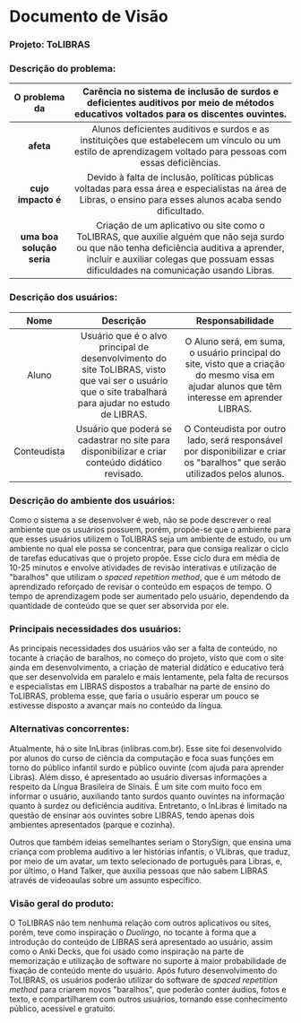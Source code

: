 # Documento de Visão

### Projeto: ToLIBRAS
### Descrição do problema:

| **O problema da** | Carência no sistema de inclusão de surdos e deficientes auditivos por meio de métodos educativos voltados para os discentes ouvintes. |
 :------------------------: | :------------------------: |
| **afeta**                 | Alunos deficientes auditivos e surdos e as instituições que estabelecem um vínculo ou um estilo de aprendizagem voltado para pessoas com essas deficiências. |
| **cujo impacto é**        | Devido à falta de inclusão, políticas públicas voltadas para essa área e especialistas na área de Libras, o ensino para esses alunos acaba sendo dificultado. |
| **uma boa solução seria** | Criação de um aplicativo ou site como o ToLIBRAS, que auxilie alguém que não seja surdo ou que não tenha deficiência auditiva a aprender, incluir e auxiliar colegas que possuam essas dificuldades na comunicação usando Libras. |

### Descrição dos usuários:

| **Nome**    | **Descrição** | **Responsabilidade** |
:-----------: | :-----------: | :------------------: |
| Aluno       | Usuário que é o alvo principal de desenvolvimento do site ToLIBRAS, visto que vai ser o usuário que o site trabalhará para ajudar no estudo de LIBRAS. | O Aluno será, em suma, o usuário principal do site, visto que a criação do mesmo visa em ajudar alunos que têm interesse em aprender LIBRAS. |
| Conteudista | Usuário que poderá se cadastrar no site para disponibilizar e criar conteúdo didático revisado. | O Conteudista por outro lado, será responsável por disponibilizar e criar os &quot;baralhos&quot; que serão utilizados pelos alunos. |

### Descrição do ambiente dos usuários:

Como o sistema a se desenvolver é web, não se pode descrever o real ambiente que os usuários possuem, porém, propõe-se que o ambiente para que esses usuários utilizem o ToLIBRAS seja um ambiente de estudo, ou um ambiente no qual ele possa se concentrar, para que consiga realizar o ciclo de tarefas educativas que o projeto propõe. Esse ciclo dura em média de 10-25 minutos e envolve atividades de revisão interativas e utilização de &quot;baralhos&quot; que utilizam o _spaced repetition method_, que é um método de aprendizado reforçado de revisar o conteúdo em espaços de tempo. O tempo de aprendizagem pode ser aumentado pelo usuário, dependendo da quantidade de conteúdo que se quer ser absorvida por ele.

### Principais necessidades dos usuários:

As principais necessidades dos usuários vão ser a falta de conteúdo, no tocante à criação de baralhos, no começo do projeto, visto que com o site ainda em desenvolvimento, a criação de material didático e educativo terá que ser desenvolvida em paralelo e mais lentamente, pela falta de recursos e especialistas em LIBRAS dispostos a trabalhar na parte de ensino do ToLIBRAS, problema esse, que faria o usuário esperar um pouco se estivesse disposto a avançar mais no conteúdo da língua.

### Alternativas concorrentes:

Atualmente, há o site InLibras (inlibras.com.br). Esse site foi desenvolvido por alunos do curso de ciência da computação e foca suas funções em torno do público infantil surdo e público ouvinte (com ajuda para aprender Libras). Além disso, é apresentado ao usuário diversas informações a respeito da Língua Brasileira de Sinais. É um site com muito foco em informar o usuário, auxiliando tanto surdos quanto ouvintes na informação quanto à surdez ou deficiência auditiva. Entretanto, o InLibras é limitado na questão de ensinar aos ouvintes sobre LIBRAS, tendo apenas dois ambientes apresentados (parque e cozinha).

Outros que também ideias semelhantes seriam o StorySign, que ensina uma criança com problema auditivo a ler histórias infantis, o VLibras, que traduz, por meio de um avatar, um texto selecionado de português para Libras, e, por último, o Hand Talker, que auxilia pessoas que não sabem LIBRAS através de videoaulas sobre um assunto especifico.

### Visão geral do produto:

O ToLIBRAS não tem nenhuma relação com outros aplicativos ou sites, porém, teve como inspiração o _Duolingo_, no tocante à forma que a introdução do conteúdo de LIBRAS será apresentado ao usuário, assim como o Anki Decks, que foi usado como inspiração na parte de memorização e utilização de software no suporte à maior probabilidade de fixação de conteúdo mente do usuário. Após futuro desenvolvimento do ToLIBRAS, os usuários poderão utilizar do software de _spaced repetition method_ para criarem novos &quot;baralhos&quot;, que poderão conter áudios, fotos e texto, e compartilharem com outros usuários, tornando esse conhecimento público, acessível e gratuito.                                                                                                                                  

